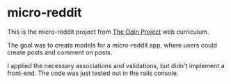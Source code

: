# micro-reddit

This is the micro-reddit project from [The Odin
Project](https://www.theodinproject.com/courses/ruby-on-rails/lessons/building-with-active-record-ruby-on-rails)
web curriculum.

The goal was to create models for a micro-reddit
app, where users could create posts and comment on
posts. 

I applied the necessary associations and
validations, but didn't implement a front-end.
The code was just tested out in the rails console.
